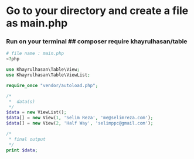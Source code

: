 # Go to your directory and create a file as main.php
### Run on your terminal ## composer require khayrulhasan/table
``` php
# file name : main.php
<?php 

use Khayrulhasan\Table\View;
use Khayrulhasan\Table\ViewList;

require_once "vendor/autoload.php";

/*
 *  data(s)
 */
$data = new ViewList();
$data[] = new View(1, 'Selim Reza', 'me@selimreza.com');
$data[] = new View(2, 'Half Way', 'selimppc@gmail.com');

/*
 * final output
 */
print $data;
